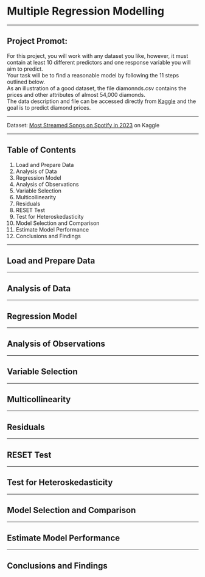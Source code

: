 # Multiple Regression Modelling

***

## Project Promot:  
For this project, you will work with any dataset you like, however, it must contain at least 10 different predictors and one response variable you will aim to predict.  
Your task will be to find a reasonable model by following the 11 steps outlined below.  
As an illustration of a good dataset, the file diamonnds.csv contains the prices and other attributes of almost 54,000 diamonds.  
The data description and file can be accessed directly from [Kaggle](https://www.kaggle.com/shivam2503/diamonds) and the goal is to predict diamond prices.  

***

Dataset: [Most Streamed Songs on Spotify in 2023](https://www.kaggle.com/datasets/nelgiriyewithana/top-spotify-songs-2023) on Kaggle 

***

## Table of Contents
1. Load and Prepare Data  
2. Analysis of Data  
3. Regression Model  
4. Analysis of Observations  
5. Variable Selection  
6. Multicollinearity
7. Residuals
8. RESET Test
9. Test for Heteroskedasticity
10. Model Selection and Comparison
11. Estimate Model Performance
12. Conclusions and Findings

***
## Load and Prepare Data

***
## Analysis of Data  

***
## Regression Model  

***
## Analysis of Observations

***
## Variable Selection

***
## Multicollinearity

***
## Residuals

***
## RESET Test

***
## Test for Heteroskedasticity

***
## Model Selection and Comparison

***
## Estimate Model Performance

***
## Conclusions and Findings

